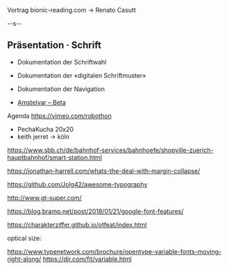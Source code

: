 Vortrag bionic-reading.com → Renato Casutt



--s--
## Präsentation · Schrift
* Dokumentation der Schriftwahl
* Dokumentation der «digitalen Schriftmuster»
* Dokumentation der Navigation



* [Amstelvar – Beta](https://github.com/TypeNetwork/Amstelvar)






Agenda
https://vimeo.com/robothon





* PechaKucha 20x20
* keith jerret → köln


https://www.sbb.ch/de/bahnhof-services/bahnhoefe/shopville-zuerich-hauptbahnhof/smart-station.html



https://jonathan-harrell.com/whats-the-deal-with-margin-collapse/


https://github.com/Jolg42/awesome-typography




http://www.gt-super.com/



https://blog.bramp.net/post/2018/01/21/google-font-features/







https://charakterziffer.github.io/otfeat/index.html



optical size:

https://www.typenetwork.com/brochure/opentype-variable-fonts-moving-right-along/
https://djr.com/fit/variable.html
